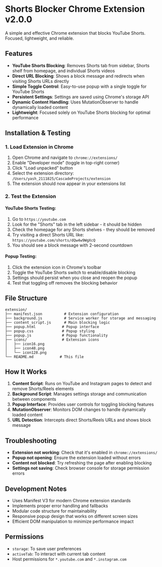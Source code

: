 # Shorts Blocker Chrome Extension v2.0.0

A simple and effective Chrome extension that blocks YouTube Shorts. Focused, lightweight, and reliable.

## Features

- **YouTube Shorts Blocking**: Removes Shorts tab from sidebar, Shorts shelf from homepage, and individual Shorts videos
- **Direct URL Blocking**: Shows a block message and redirects when visiting Shorts URLs directly  
- **Simple Toggle Control**: Easy-to-use popup with a single toggle for YouTube Shorts
- **Persistent Settings**: Settings are saved using Chrome's storage API
- **Dynamic Content Handling**: Uses MutationObserver to handle dynamically loaded content
- **Lightweight**: Focused solely on YouTube Shorts blocking for optimal performance

## Installation & Testing

### 1. Load Extension in Chrome

1. Open Chrome and navigate to `chrome://extensions/`
2. Enable "Developer mode" (toggle in top-right corner)
3. Click "Load unpacked" button
4. Select the extension directory: `/Users/yash_2111825/CascadeProjects/extension`
5. The extension should now appear in your extensions list

### 2. Test the Extension

#### YouTube Shorts Testing:
1. Go to `https://youtube.com`
2. Look for the "Shorts" tab in the left sidebar - it should be hidden
3. Check the homepage for any Shorts shelves - they should be removed
4. Try visiting a direct Shorts URL like: `https://youtube.com/shorts/dQw4w9WgXcQ`
5. You should see a block message with 2-second countdown

#### Popup Testing:
1. Click the extension icon in Chrome's toolbar
2. Toggle the YouTube Shorts switch to enable/disable blocking
3. Settings should persist when you close and reopen the popup
4. Test that toggling off removes the blocking behavior

## File Structure

```
extension/
├── manifest.json          # Extension configuration
├── background.js          # Service worker for storage and messaging
├── content_script.js      # Main blocking logic
├── popup.html            # Popup interface
├── popup.css             # Popup styling
├── popup.js              # Popup functionality
├── icons/                # Extension icons
│   ├── icon16.png
│   ├── icon48.png
│   └── icon128.png
└── README.md            # This file
```

## How It Works

1. **Content Script**: Runs on YouTube and Instagram pages to detect and remove Shorts/Reels elements
2. **Background Script**: Manages settings storage and communication between components
3. **Popup Interface**: Provides user controls for toggling blocking features
4. **MutationObserver**: Monitors DOM changes to handle dynamically loaded content
5. **URL Detection**: Intercepts direct Shorts/Reels URLs and shows block message

## Troubleshooting

- **Extension not working**: Check that it's enabled in `chrome://extensions/`
- **Popup not opening**: Ensure the extension loaded without errors
- **Content not blocked**: Try refreshing the page after enabling blocking
- **Settings not saving**: Check browser console for storage permission errors

## Development Notes

- Uses Manifest V3 for modern Chrome extension standards
- Implements proper error handling and fallbacks
- Modular code structure for maintainability
- Responsive popup design that works on different screen sizes
- Efficient DOM manipulation to minimize performance impact

## Permissions

- `storage`: To save user preferences
- `activeTab`: To interact with current tab content
- Host permissions for `*.youtube.com` and `*.instagram.com`

